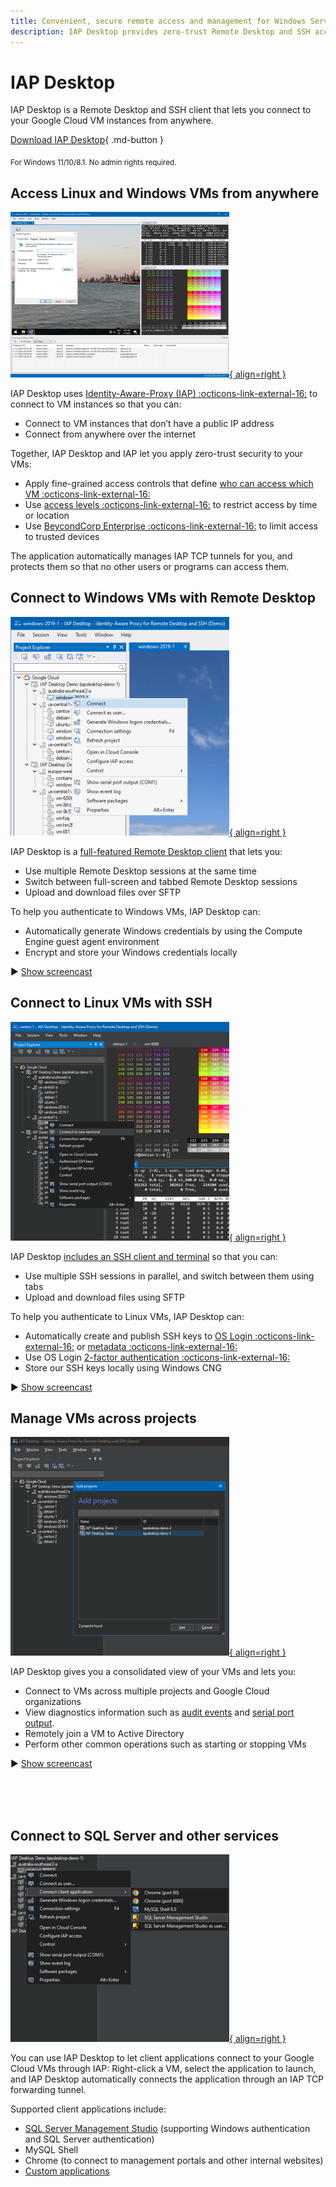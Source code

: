 ```yaml
---
title: Convenient, secure remote access and management for Windows Server and Linux VMs on Google Cloud
description: IAP Desktop provides zero-trust Remote Desktop and SSH access to Linux and Windows VMs on Compute Engine.
---
```


# IAP Desktop

IAP Desktop is a Remote Desktop and SSH client that lets you connect to your Google Cloud VM instances from anywhere.

[Download IAP Desktop](https://github.com/GoogleCloudPlatform/iap-desktop/releases/latest/download/IapDesktop.msi){ .md-button }

<sub>
For Windows 11/10/8.1. No admin rights required.
</sub>

## Access Linux and Windows VMs from anywhere

[![Overview](https://github.com/GoogleCloudPlatform/iap-desktop/raw/master/doc/images/Screenshot_350.png){ align=right }](https://github.com/GoogleCloudPlatform/iap-desktop/blob/master/doc/images/Screenshot_1400.png?raw=true)

IAP Desktop uses [Identity-Aware-Proxy (IAP) :octicons-link-external-16:](https://cloud.google.com/iap/docs/tcp-forwarding-overview) to connect to VM instances so that you can:

*   Connect to VM instances that don’t have a public IP address
*   Connect from anywhere over the internet

Together, IAP Desktop and IAP let you apply zero-trust security to your VMs:

*   Apply fine-grained access controls that define 
    [who can access which VM :octicons-link-external-16:](https://cloud.google.com/iap/docs/using-tcp-forwarding#configuring_access_and_permissions)
*   Use [access levels :octicons-link-external-16:](https://cloud.google.com/iap/docs/cloud-iap-context-aware-access-howto) to restrict access by time or location
*   Use [BeycondCorp Enterprise :octicons-link-external-16:](https://cloud.google.com/beyondcorp-enterprise) to limit access to trusted devices

The application automatically manages IAP TCP tunnels for you, and protects them so that no other users or programs can access them.


## Connect to Windows VMs with Remote Desktop

[![Remote Desktop](https://github.com/GoogleCloudPlatform/iap-desktop/raw/master/doc/images/RemoteDesktop_350.png){ align=right }](https://github.com/GoogleCloudPlatform/iap-desktop/blob/master/doc/images/RemoteDesktop_1400.gif?raw=true)

IAP Desktop is a [full-featured Remote Desktop client](connect-windows.md) that lets you:

*   Use multiple Remote Desktop sessions at the same time
*   Switch between full-screen and tabbed Remote Desktop sessions
*   Upload and download files over SFTP

To help you authenticate to Windows VMs, IAP Desktop can:

*   Automatically generate Windows credentials by using the Compute Engine guest agent environment
*   Encrypt and store your Windows credentials locally

:arrow_forward: [Show screencast](https://github.com/GoogleCloudPlatform/iap-desktop/tree/master/doc/images/RemoteDesktop_1400.gif?raw=true)

## Connect to Linux VMs with SSH

[![SSH](https://github.com/GoogleCloudPlatform/iap-desktop/raw/master/doc/images/SSH_350.png){ align=right }](https://github.com/GoogleCloudPlatform/iap-desktop/blob/master/doc/images/SSH_1400.gif?raw=true)

IAP Desktop [includes an SSH client and terminal](connect-linux.md) so that you can:

*   Use multiple SSH sessions in parallel, and switch between them using tabs
*   Upload and download files using SFTP

To help you authenticate to Linux VMs, IAP Desktop can:

*   Automatically create and publish SSH keys to [OS Login :octicons-link-external-16:](https://cloud.google.com/compute/docs/oslogin) 
    or [metadata :octicons-link-external-16:](https://cloud.google.com/compute/docs/connect/add-ssh-keys#metadata)
*   Use OS Login [2-factor authentication :octicons-link-external-16:](https://cloud.google.com/compute/docs/oslogin/set-up-oslogin)
*   Store our SSH keys locally using Windows CNG

:arrow_forward: [Show screencast](https://github.com/GoogleCloudPlatform/iap-desktop/tree/master/doc/images/SSH_1400.gif?raw=true)


## Manage VMs across projects

[![Manage VMs across projects](https://github.com/GoogleCloudPlatform/iap-desktop/raw/master/doc/images/Manage_350.png){ align=right }](https://github.com/GoogleCloudPlatform/iap-desktop/blob/master/doc/images/Manage_1400.gif?raw=true)

IAP Desktop gives you a consolidated view of your VMs and lets you:

*   Connect to VMs across multiple projects and Google Cloud organizations
*   View diagnostics information such as [audit events](toolwindow-instance-properties.md)
    and [serial port output](toolwindow-serial-port-output.md).
*   Remotely join a VM to Active Directory 
*   Perform other common operations such as starting or stopping VMs


:arrow_forward: [Show screencast](https://github.com/GoogleCloudPlatform/iap-desktop/tree/master/doc/images/Manage_1400.gif?raw=true)

<br><br><br>

## Connect to SQL Server and other services

[![Connect to SQL Server](https://github.com/GoogleCloudPlatform/iap-desktop/raw/master/doc/images/Client_350.png){ align=right }](https://github.com/GoogleCloudPlatform/iap-desktop/blob/master/doc/images/Client_700.gif?raw=true)


You can use IAP Desktop to let client applications connect to your Google Cloud VMs through IAP:
Right-click a VM, select the application to launch, and IAP Desktop automatically connects the
application through an IAP TCP forwarding tunnel. 

Supported client applications include:

*   [SQL Server Management Studio](connect-sqlserver.md) (supporting Windows authentication and SQL Server authentication)
*   MySQL Shell
*   Chrome (to connect to management portals and other internal websites)
*   [Custom applications](client-application-configuration.md)


